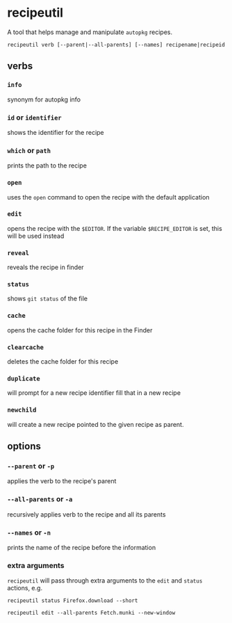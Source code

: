 # recipeutil
A tool that helps manage and manipulate `autopkg` recipes.

```
recipeutil verb [--parent|--all-parents] [--names] recipename|recipeid
```

##  verbs

### `info`
synonym for autopkg info

### `id` or `identifier`
shows the identifier for the recipe

### `which` or `path`
prints the path to the recipe

### `open`
uses the `open` command to open the recipe with the default application

### `edit`
opens the recipe with the `$EDITOR`. If the variable `$RECIPE_EDITOR` is set, this will be used instead

### `reveal`
reveals the recipe in finder

### `status`
shows `git status` of the file

### `cache`
opens the cache folder for this recipe in the Finder

### `clearcache`
deletes the cache folder for this recipe

### `duplicate`
will prompt for a new recipe identifier fill that in a new recipe

### `newchild`
will create a new recipe pointed to the given recipe as parent. 


## options

### `--parent` or `-p`
applies the verb to the recipe's parent

### `--all-parents` or `-a`
recursively applies verb to the recipe and all its parents

### `--names` or `-n`
prints the name of the recipe before the information

### extra arguments
`recipeutil` will pass through extra arguments to the `edit` and `status` actions, e.g.

```
recipeutil status Firefox.download --short

recipeutil edit --all-parents Fetch.munki --new-window
```

